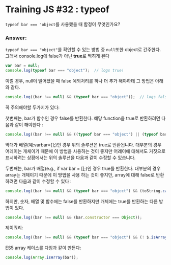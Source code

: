 # Training JS #32 : typeof
`typeof bar === 'object`를 사용했을 때 함정이 무엇인가요?

### Answer:
`typeof bar === "object"`를 확인할 수 있는 방법 중 `null`또한 object로 간주한다.
그래서 console.log에 false가 아닌 **true**로 찍히게 된다

```js
var bar = null;
console.log(typeof bar === "object");  // logs true!
```

이럴 경우, null이 떨어졌을 때 false 예외처리를 하나 더 추가 해야하데 그 방법은 아래와 같다.

```js
console.log((bar !== null) && (typeof bar === "object"));  // logs false
```

꼭 주의해야할 두가지가 있다:

첫번째는, bar가 함수인 경우 false를 반환한다. 해당 function을 true로 반환하려면 다음과 같이 해야한다 :

```js
console.log((bar !== null) && ((typeof bar === "object") || (typeof bar === "function")));
```
막대가 배열(예:varbar=[];)인 경우 위의 솔루션은 true로 반환됩니다. 대부분의 경우 어레이는 개체이기 때문에 이 방법을 사용하는 것이 좋지만 어레이에 대해서도 거짓으로 표시하려는 상황에서는 위의 솔루션을 다음과 같이 수정할 수 있습니다.


두번째는, bar가 배열(e.g., if var bar = [];)인 경우 true를 반환한다. 대부분의 경우 array는 개체이기 때문에
이 방법을 사용 하는 것이 좋지만, array에 대해 false로 반환하려면 다음과 같이 수정할 수 있다 :

```js
console.log((bar !== null) && (typeof bar === "object") && (toString.call(bar) !== "[object Array]"));
```

하지만, 숫자, 배열 및 함수에는 false를 반환하지만 개체에는 true를 반환하는 다른 방법이 있다.

```js
console.log((bar !== null) && (bar.constructor === Object));
```

제이쿼리:

```js
console.log((bar !== null) && (typeof bar === "object") && (! $.isArray(bar)));
```

ES5 array 케이스를 다임과 같이 만든다:

```js
console.log(Array.isArray(bar));
```